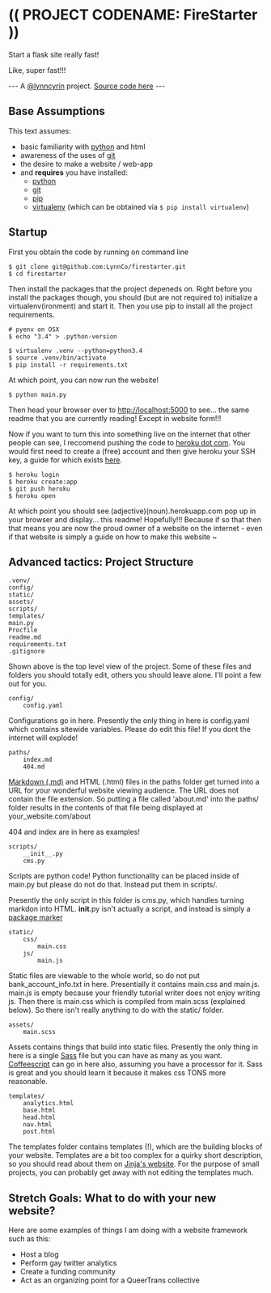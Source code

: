 # (( PROJECT CODENAME: FireStarter ))

Start a flask site really fast!

Like, super fast!!!

--- A [@lynncyrin](https://twitter.com/lynncyrin) project. [Source code here](https://github.com/LynnCo/firestarter) ---

## Base Assumptions

This text assumes:

* basic familiarity with [python](https://www.python.org/) and html
* awareness of the uses of [git](http://git-scm.com/)
* the desire to make a website / web-app
* and **requires** you have installed:
    * [python](https://www.python.org/)
    * [git](http://git-scm.com/)
    * [pip](https://pip.pypa.io/en/latest/installing.html)
    * [virtualenv](https://virtualenv.pypa.io/en/latest/virtualenv.html) (which can be obtained via `$ pip install virtualenv`)

## Startup

First you obtain the code by running on command line

    $ git clone git@github.com:LynnCo/firestarter.git
    $ cd firestarter

Then install the packages that the project depeneds on. Right before you install the packages though, you should (but are not required to) initialize a virtualenv(ironment) and start it. Then you use pip to install all the project requirements.

    # pyenv on OSX
    $ echo "3.4" > .python-version

    $ virtualenv .venv --python=python3.4
    $ source .venv/bin/activate
    $ pip install -r requirements.txt

At which point, you can now run the website!

    $ python main.py

Then head your browser over to [http://localhost:5000](http://localhost:5000) to see... the same readme that you are currently reading! Except in website form!!!

Now if you want to turn this into something live on the internet that other people can see, I reccomend pushing the code to [heroku dot com](https://heroku.com). You would first need to create a (free) account and then give heroku your SSH key, a guide for which exists [here](https://devcenter.heroku.com/articles/keys).

    $ heroku login
    $ heroku create:app
    $ git push heroku
    $ heroku open

At which point you should see (adjective)(noun).herokuapp.com pop up in your browser and display... this readme! Hopefully!!! Because if so that then that means you are now the proud owner of a website on the internet - even if that website is simply a guide on how to make this website ~

## Advanced tactics: Project Structure

    .venv/
    config/
    static/
    assets/
    scripts/
    templates/
    main.py
    Procfile
    readme.md
    requirements.txt
    .gitignore

Shown above is the top level view of the project. Some of these files and folders you should totally edit, others you should leave alone. I'll point a few out for you.

    config/
        config.yaml

Configurations go in here. Presently the only thing in here is config.yaml which contains sitewide variables. Please do edit this file! If you dont the internet will explode!

    paths/
        index.md
        404.md

[Markdown (.md)](http://daringfireball.net/projects/markdown/) and HTML (.html) files in the paths folder get turned into a URL for your wonderful website viewing audience. The URL does not contain the file extension. So putting a file called 'about.md' into the paths/ folder results in the contents of that file being displayed at your_website.com/about

404 and index are in here as examples!

    scripts/
        __init__.py
        cms.py

Scripts are python code! Python functionality can be placed inside of main.py but please do not do that. Instead put them in scripts/.

Presently the only script in this folder is cms.py, which handles turning markdon into HTML. __init__.py isn't actually a script, and instead is simply a [package marker](https://docs.python.org/2/tutorial/modules.html#packages)

    static/
        css/
            main.css
        js/
            main.js

Static files are viewable to the whole world, so do not put bank_account_info.txt in here. Presentially it contains main.css and main.js. main.js is empty because your friendly tutorial writer does not enjoy writing js. Then there is main.css which is compiled from main.scss (explained below). So there isn't really anything to do with the static/ folder.

    assets/
        main.scss

Assets contains things that build into static files. Presently the only thing in here is a single [Sass](http://sass-lang.com/) file but you can have as many as you want. [Coffeescript](http://coffeescript.org/) can go in here also, assuming you have a processor for it. Sass is great and you should learn it because it makes css TONS more reasonable.

    templates/
        analytics.html
        base.html
        head.html
        nav.html
        post.html

The templates folder contains templates (!), which are the building blocks of your website. Templates are a bit too complex for a quirky short description, so you should read about them on [Jinja's website](http://jinja.pocoo.org/docs/templates/). For the purpose of small projects, you can probably get away with not editing the templates much.

## Stretch Goals: What to do with your new website?

Here are some examples of things I am doing with a website framework such as this:

* Host a blog
* Perform gay twitter analytics
* Create a funding community
* Act as an organizing point for a QueerTrans collective
